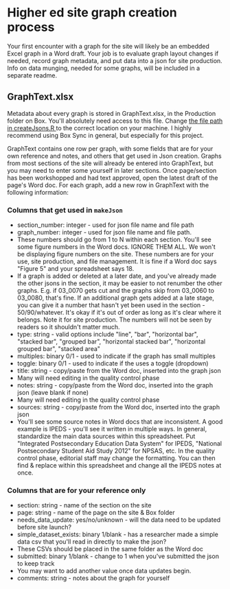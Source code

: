 # Higher ed site graph creation process

Your first encounter with a graph for the site will likely be an embedded Excel graph in a Word draft. Your job is to evaluate graph layout changes if needed, record graph metadata, and put data into a json for site production. Info on data munging, needed for some graphs, will be included in a separate readme.

## GraphText.xlsx
Metadata about every graph is stored in GraphText.xlsx, in the Production folder on Box. You'll absolutely need access to this file. Change [the file path in createJsons.R ](https://github.com/UrbanInstitute/ed-data/blob/master/scripts/createJsons.R#L9) to the correct location on your machine. I highly recommend using Box Sync in general, but especially for this project.

GraphText contains one row per graph, with some fields that are for your own reference and notes, and others that get used in Json creation. Graphs from most sections of the site will already be entered into GraphText, but you may need to enter some yourself in later sections. Once page/section has been workshopped and had text approved, open the latest draft of the page's Word doc. For each graph, add a new row in GraphText with the following information:

### Columns that get used in `makeJson`
* section_number: integer - used for json file name and file path
* graph_number: integer - used for json file name and file path.
 * These numbers should go from 1 to N within each section. You'll see some figure numbers in the Word docs. IGNORE THEM ALL. We won't be displaying figure numbers on the site. These numbers are for your use, site production, and file management. It is fine if a Word doc says "Figure 5" and your spreadsheet says 18.
 * If a graph is added or deleted at a later date, and you've already made the other jsons in the section, it may be easier to not renumber the other graphs. E.g. if 03_0070 gets cut and the graphs skip from 03_0060 to 03_0080, that's fine. If an additional graph gets added at a late stage, you can give it a number that hasn't yet been used in the section - 50/90/whatever. It's okay if it's out of order as long as it's clear where it belongs. Note it for site production. The numbers will not be seen by readers so it shouldn't matter much.
* type: string - valid options include "line", "bar", "horizontal bar", "stacked bar", "grouped bar", "horizontal stacked bar", "horizontal grouped bar", "stacked area"
* multiples: binary 0/1 - used to indicate if the graph has small multiples
* toggle: binary 0/1 - used to indicate if the uses a toggle (dropdown)
* title: string - copy/paste from the Word doc, inserted into the graph json
 * Many will need editing in the quality control phase
* notes: string - copy/paste from the Word doc, inserted into the graph json (leave blank if none)
 * Many will need editing in the quality control phase
* sources: string - copy/paste from the Word doc, inserted into the graph json
 * You'll see some source notes in Word docs that are inconsistent. A good example is IPEDS - you'll see it written in multiple ways. In general, standardize the main data sources within this spreadsheet. Put "Integrated Postsecondary Education Data System" for IPEDS, "National Postsecondary Student Aid Study 2012" for NPSAS, etc. In the quality control phase, editorial staff may change the formatting. You can then find & replace within this spreadsheet and change all the IPEDS notes at once.

### Columns that are for your reference only
* section: string - name of the section on the site
* page: string - name of the page on the site & Box folder
* needs_data_update: yes/no/unknown - will the data need to be updated before site launch?
* simple_dataset_exists: binary 1/blank - has a researcher made a simple data csv that you'll read in directly to make the json?
 * These CSVs should be placed in the same folder as the Word doc
* submitted: binary 1/blank - change to 1 when you've submitted the json to keep track
 * You may want to add another value once data updates begin.
* comments: string - notes about the graph for yourself